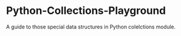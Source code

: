 # Python-Collections-Playground
A guide to those special data structures in Python colelctions module.
